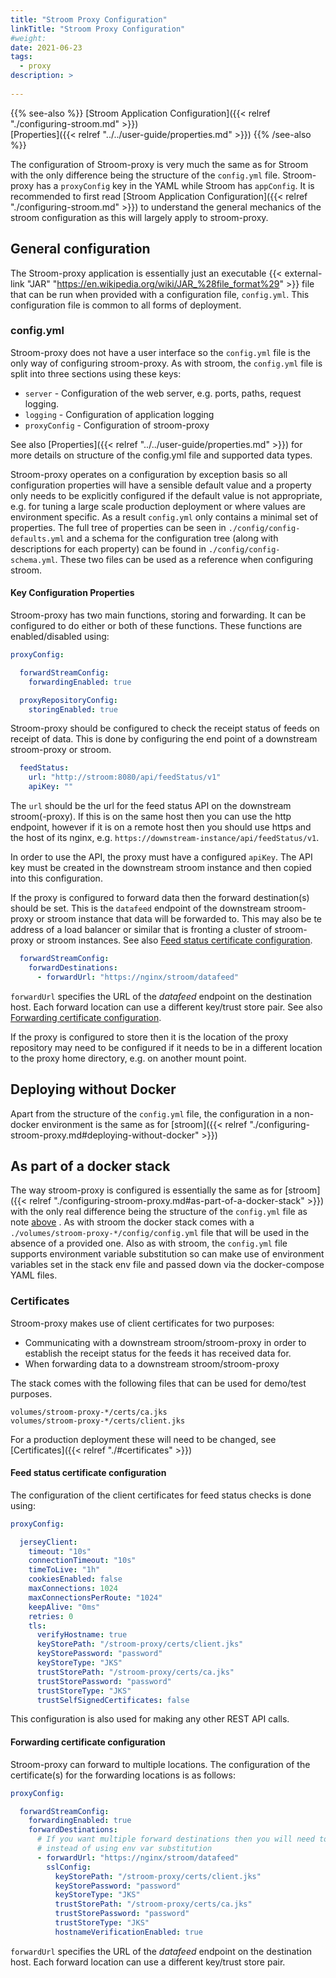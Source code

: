 ```yaml
---
title: "Stroom Proxy Configuration"
linkTitle: "Stroom Proxy Configuration"
#weight:
date: 2021-06-23
tags: 
  - proxy
description: >
  
---
```


{{% see-also %}}
[Stroom Application Configuration]({{< relref "./configuring-stroom.md" >}})  
[Properties]({{< relref "../../user-guide/properties.md" >}})
{{% /see-also %}}


The configuration of Stroom-proxy is very much the same as for Stroom with the only difference being the structure of the `config.yml` file.
Stroom-proxy has a `proxyConfig` key in the YAML while Stroom has `appConfig`.
It is recommended to first read [Stroom Application Configuration]({{< relref "./configuring-stroom.md" >}}) to understand the general mechanics of the stroom configuration as this will largely apply to stroom-proxy.


## General configuration

The Stroom-proxy application is essentially just an executable {{< external-link "JAR" "https://en.wikipedia.org/wiki/JAR_%28file_format%29" >}} file that can be run when provided with a configuration file, `config.yml`.
This configuration file is common to all forms of deployment.


### config.yml

Stroom-proxy does not have a user interface so the `config.yml` file is the only way of configuring stroom-proxy.
As with stroom, the `config.yml` file is split into three sections using these keys:

* `server` - Configuration of the web server, e.g. ports, paths, request logging.
* `logging` - Configuration of application logging
* `proxyConfig` - Configuration of stroom-proxy

See also [Properties]({{< relref "../../user-guide/properties.md" >}}) for more details on structure of the config.yml file and supported data types.

Stroom-proxy operates on a configuration by exception basis so all configuration properties will have a sensible default value and a property only needs to be explicitly configured if the default value is not appropriate, e.g. for tuning a large scale production deployment or where values are environment specific.
As a result `config.yml` only contains a minimal set of properties.
The full tree of properties can be seen in `./config/config-defaults.yml` and a schema for the configuration tree (along with descriptions for each property) can be found in `./config/config-schema.yml`.
These two files can be used as a reference when configuring stroom.


#### Key Configuration Properties

Stroom-proxy has two main functions, storing and forwarding.
It can be configured to do either or both of these functions.
These functions are enabled/disabled using:

```yaml
proxyConfig:

  forwardStreamConfig:
    forwardingEnabled: true

  proxyRepositoryConfig:
    storingEnabled: true
```

Stroom-proxy should be configured to check the receipt status of feeds on receipt of data.
This is done by configuring the end point of a downstream stroom-proxy or stroom.

```yaml
  feedStatus:
    url: "http://stroom:8080/api/feedStatus/v1"
    apiKey: ""
```

The `url` should be the url for the feed status API on the downstream stroom(-proxy).
If this is on the same host then you can use the http endpoint, however if it is on a remote host then you should use https and the host of its nginx, e.g. `https://downstream-instance/api/feedStatus/v1`.

In order to use the API, the proxy must have a configured `apiKey`.
The API key must be created in the downstream stroom instance and then copied into this configuration.

If the proxy is configured to forward data then the forward destination(s) should be set.
This is the `datafeed` endpoint of the downstream stroom-proxy or stroom instance that data will be forwarded to.
This may also be te address of a load balancer or similar that is fronting a cluster of stroom-proxy or stroom instances.
See also [Feed status certificate configuration](#feed-status-certificate-configuration).

```yaml
  forwardStreamConfig:
    forwardDestinations:
      - forwardUrl: "https://nginx/stroom/datafeed"
```

`forwardUrl` specifies the URL of the _datafeed_ endpoint on the destination host.
Each forward location can use a different key/trust store pair.
See also [Forwarding certificate configuration](#forwarding-certificate-configuration).

If the proxy is configured to store then it is the location of the proxy repository may need to be configured if it needs to be in a different location to the proxy home directory, e.g. on another mount point.


## Deploying without Docker

Apart from the structure of the `config.yml` file, the configuration in a non-docker environment is the same as for [stroom]({{< relref "./configuring-stroom-proxy.md#deploying-without-docker" >}})


## As part of a docker stack

The way stroom-proxy is configured is essentially the same as for [stroom]({{< relref "./configuring-stroom-proxy.md#as-part-of-a-docker-stack" >}}) with the only real difference being the structure of the `config.yml` file as note [above](#configyml) .
As with stroom the docker stack comes with a `./volumes/stroom-proxy-*/config/config.yml` file that will be used in the absence of a provided one.
Also as with stroom, the `config.yml` file supports environment variable substitution so can make use of environment variables set in the stack env file and passed down via the docker-compose YAML files. 


### Certificates

Stroom-proxy makes use of client certificates for two purposes:

* Communicating with a downstream stroom/stroom-proxy in order to establish the receipt status for the feeds it has received data for.
* When forwarding data to a downstream stroom/stroom-proxy

The stack comes with the following files that can be used for demo/test purposes.

```text
volumes/stroom-proxy-*/certs/ca.jks
volumes/stroom-proxy-*/certs/client.jks
```

For a production deployment these will need to be changed, see [Certificates]({{< relref "./#certificates" >}})


#### Feed status certificate configuration

The configuration of the client certificates for feed status checks is done using: 

```yaml
proxyConfig:

  jerseyClient:
    timeout: "10s"
    connectionTimeout: "10s"
    timeToLive: "1h"
    cookiesEnabled: false
    maxConnections: 1024
    maxConnectionsPerRoute: "1024"
    keepAlive: "0ms"
    retries: 0
    tls:
      verifyHostname: true
      keyStorePath: "/stroom-proxy/certs/client.jks"
      keyStorePassword: "password"
      keyStoreType: "JKS"
      trustStorePath: "/stroom-proxy/certs/ca.jks"
      trustStorePassword: "password"
      trustStoreType: "JKS"
      trustSelfSignedCertificates: false
```

This configuration is also used for making any other REST API calls.


#### Forwarding certificate configuration

Stroom-proxy can forward to multiple locations.
The configuration of the certificate(s) for the forwarding locations is as follows:

```yaml
proxyConfig:

  forwardStreamConfig:
    forwardingEnabled: true
    forwardDestinations:
      # If you want multiple forward destinations then you will need to edit this file directly
      # instead of using env var substitution
      - forwardUrl: "https://nginx/stroom/datafeed"
        sslConfig:
          keyStorePath: "/stroom-proxy/certs/client.jks"
          keyStorePassword: "password"
          keyStoreType: "JKS"
          trustStorePath: "/stroom-proxy/certs/ca.jks"
          trustStorePassword: "password"
          trustStoreType: "JKS"
          hostnameVerificationEnabled: true
```

`forwardUrl` specifies the URL of the _datafeed_ endpoint on the destination host.
Each forward location can use a different key/trust store pair.

